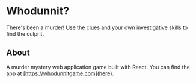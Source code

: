# Whodunnit?

There's been a murder! Use the clues and your own investigative skills to find the culprit.

## About

A murder mystery web application game built with React. You can find the app at [https://whodunnitgame.com](here).
